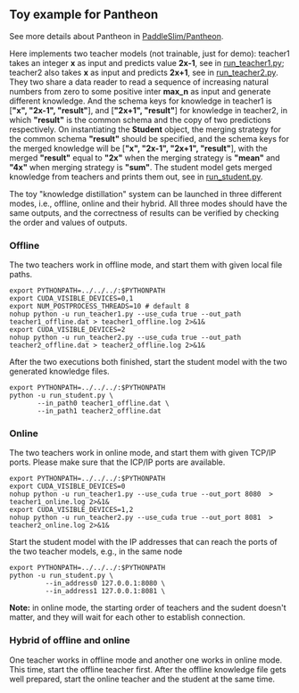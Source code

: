 ## Toy example for Pantheon

See more details about Pantheon in [PaddleSlim/Pantheon](../../../paddleslim/pantheon).

Here implements two teacher models (not trainable, just for demo): teacher1 takes an integer **x** as input and predicts value **2x-1**, see in [run_teacher1.py](run_teacher1.py); teacher2 also takes **x** as input and predicts **2x+1**, see in [run_teacher2.py](run_teacher2.py). They two share a data reader to read a sequence of increasing natural numbers from zero to some positive inter **max_n** as input and generate different knowledge. And the schema keys for  knowledge in teacher1 is [**"x", "2x-1", "result"**], and [**"2x+1", "result"**] for knowledge in teacher2, in which **"result"** is the common schema and the copy of two  predictions respectively. On instantiating the **Student** object, the merging strategy for the common schema **"result"** should be specified, and the schema keys for the merged knowledge will be [**"x", "2x-1", "2x+1", "result"**], with the merged **"result"** equal to **"2x"** when the merging strategy is **"mean"** and **"4x"** when merging strategy is **"sum"**. The student model gets merged knowledge from teachers and prints them out, see in [run_student.py](run_student.py).

The toy "knowledge distillation" system can be launched in three different modes, i.e., offline, online and their hybrid. All three modes should have the same outputs, and the correctness of results can be verified by checking the order and values of outputs.

### Offline

 The two teachers work in offline mode, and start them with given local file paths.

 ```shell
export PYTHONPATH=../../../:$PYTHONPATH
export CUDA_VISIBLE_DEVICES=0,1
export NUM_POSTPROCESS_THREADS=10 # default 8
nohup python -u run_teacher1.py --use_cuda true --out_path teacher1_offline.dat > teacher1_offline.log 2>&1&
export CUDA_VISIBLE_DEVICES=2
nohup python -u run_teacher2.py --use_cuda true --out_path teacher2_offline.dat > teacher2_offline.log 2>&1&
 ```
 After the two executions both finished, start the student model with the two generated knowledge files.

 ```shell
export PYTHONPATH=../../../:$PYTHONPATH
 python -u run_student.py \
        --in_path0 teacher1_offline.dat \
        --in_path1 teacher2_offline.dat
 ```


### Online

The two teachers work in online mode, and start them with given TCP/IP ports. Please make sure that the ICP/IP ports are available.

```shell
export PYTHONPATH=../../../:$PYTHONPATH
export CUDA_VISIBLE_DEVICES=0
nohup python -u run_teacher1.py --use_cuda true --out_port 8080  > teacher1_online.log 2>&1&
export CUDA_VISIBLE_DEVICES=1,2
nohup python -u run_teacher2.py --use_cuda true --out_port 8081  > teacher2_online.log 2>&1&
```
Start the student model with the IP addresses that can reach the ports of the two teacher models, e.g., in the same node

```shell
export PYTHONPATH=../../../:$PYTHONPATH
python -u run_student.py \
         --in_address0 127.0.0.1:8080 \
         --in_address1 127.0.0.1:8081 \
```
**Note:** in online mode, the starting order of teachers and the sudent doesn't matter, and they will wait for each other to establish connection.

### Hybrid of offline and online

One teacher works in offline mode and another one works in online mode. This time, start the offline teacher first. After the offline knowledge file gets well prepared, start the online teacher and the student at the same time.

